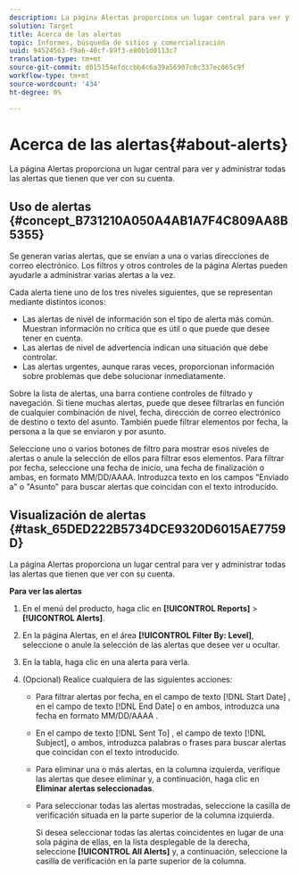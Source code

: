```yaml
---
description: La página Alertas proporciona un lugar central para ver y administrar todas las alertas que tienen que ver con su cuenta.
solution: Target
title: Acerca de las alertas
topic: Informes, búsqueda de sitios y comercialización
uuid: 94524563-f9a6-40cf-89f3-e80b1d0113c7
translation-type: tm+mt
source-git-commit: d015154efdccbb4c6a39a56907c0c337ec065c9f
workflow-type: tm+mt
source-wordcount: '434'
ht-degree: 0%

---
```



# Acerca de las alertas{#about-alerts}

La página Alertas proporciona un lugar central para ver y administrar todas las alertas que tienen que ver con su cuenta.

## Uso de alertas {#concept_B731210A050A4AB1A7F4C809AA8B5355}

Se generan varias alertas, que se envían a una o varias direcciones de correo electrónico. Los filtros y otros controles de la página Alertas pueden ayudarle a administrar varias alertas a la vez.

Cada alerta tiene uno de los tres niveles siguientes, que se representan mediante distintos iconos:

* Las alertas de nivel de información son el tipo de alerta más común. Muestran información no crítica que es útil o que puede que desee tener en cuenta.
* Las alertas de nivel de advertencia indican una situación que debe controlar.
* Las alertas urgentes, aunque raras veces, proporcionan información sobre problemas que debe solucionar inmediatamente.

Sobre la lista de alertas, una barra contiene controles de filtrado y navegación. Si tiene muchas alertas, puede que desee filtrarlas en función de cualquier combinación de nivel, fecha, dirección de correo electrónico de destino o texto del asunto. También puede filtrar elementos por fecha, la persona a la que se enviaron y por asunto.

Seleccione uno o varios botones de filtro para mostrar esos niveles de alertas o anule la selección de ellos para filtrar esos elementos. Para filtrar por fecha, seleccione una fecha de inicio, una fecha de finalización o ambas, en formato MM/DD/AAAA. Introduzca texto en los campos &quot;Enviado a&quot; o &quot;Asunto&quot; para buscar alertas que coincidan con el texto introducido.

## Visualización de alertas {#task_65DED222B5734DCE9320D6015AE7759D}

La página Alertas proporciona un lugar central para ver y administrar todas las alertas que tienen que ver con su cuenta.

**Para ver las alertas**

1. En el menú del producto, haga clic en **[!UICONTROL Reports]** > **[!UICONTROL Alerts]**.
1. En la página Alertas, en el área **[!UICONTROL Filter By: Level]**, seleccione o anule la selección de las alertas que desee ver u ocultar.
1. En la tabla, haga clic en una alerta para verla.
1. (Opcional) Realice cualquiera de las siguientes acciones:

   * Para filtrar alertas por fecha, en el campo de texto [!DNL Start Date] , en el campo de texto [!DNL End Date] o en ambos, introduzca una fecha en formato MM/DD/AAAA .

   * En el campo de texto [!DNL Sent To] , el campo de texto [!DNL Subject], o ambos, introduzca palabras o frases para buscar alertas que coincidan con el texto introducido.

   * Para eliminar una o más alertas, en la columna izquierda, verifique las alertas que desee eliminar y, a continuación, haga clic en **Eliminar alertas seleccionadas**.
   * Para seleccionar todas las alertas mostradas, seleccione la casilla de verificación situada en la parte superior de la columna izquierda.

      Si desea seleccionar todas las alertas coincidentes en lugar de una sola página de ellas, en la lista desplegable de la derecha, seleccione **[!UICONTROL All Alerts]** y, a continuación, seleccione la casilla de verificación en la parte superior de la columna.

